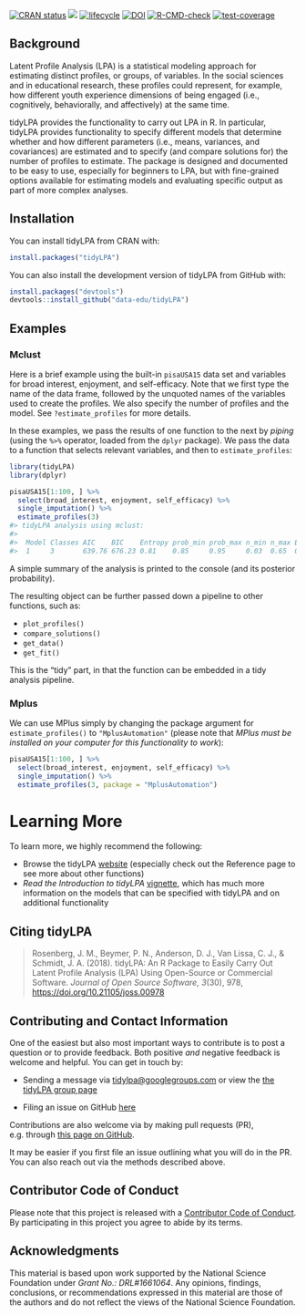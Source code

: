 
<!-- README.md is generated from README.Rmd. Please edit that file -->

[![CRAN
status](https://www.r-pkg.org/badges/version/tidyLPA)](https://cran.r-project.org/package=tidyLPA)
[![](https://cranlogs.r-pkg.org/badges/tidyLPA)](https://cran.r-project.org/package=tidyLPA)
[![lifecycle](https://img.shields.io/badge/lifecycle-stable-brightgreen.svg)](https://lifecycle.r-lib.org/articles/stages.html)
[![DOI](http://joss.theoj.org/papers/10.21105/joss.00978/status.svg)](https://doi.org/10.21105/joss.00978)
[![R-CMD-check](https://github.com/data-edu/tidyLPA/actions/workflows/R-CMD-check.yaml/badge.svg)](https://github.com/data-edu/tidyLPA/actions/workflows/R-CMD-check.yaml)
[![test-coverage](https://github.com/data-edu/tidyLPA/actions/workflows/test-coverage.yaml/badge.svg)](https://github.com/data-edu/tidyLPA/actions/workflows/test-coverage.yaml)

## Background

Latent Profile Analysis (LPA) is a statistical modeling approach for
estimating distinct profiles, or groups, of variables. In the social
sciences and in educational research, these profiles could represent,
for example, how different youth experience dimensions of being engaged
(i.e., cognitively, behaviorally, and affectively) at the same time.

tidyLPA provides the functionality to carry out LPA in R. In particular,
tidyLPA provides functionality to specify different models that
determine whether and how different parameters (i.e., means, variances,
and covariances) are estimated and to specify (and compare solutions
for) the number of profiles to estimate. The package is designed and
documented to be easy to use, especially for beginners to LPA, but with
fine-grained options available for estimating models and evaluating
specific output as part of more complex analyses.

## Installation

You can install tidyLPA from CRAN with:

``` r
install.packages("tidyLPA")
```

You can also install the development version of tidyLPA from GitHub
with:

``` r
install.packages("devtools")
devtools::install_github("data-edu/tidyLPA")
```

## Examples

### Mclust

Here is a brief example using the built-in `pisaUSA15` data set and
variables for broad interest, enjoyment, and self-efficacy. Note that we
first type the name of the data frame, followed by the unquoted names of
the variables used to create the profiles. We also specify the number of
profiles and the model. See `?estimate_profiles` for more details.

In these examples, we pass the results of one function to the next by
*piping* (using the `%>%` operator, loaded from the `dplyr` package). We
pass the data to a function that selects relevant variables, and then to
`estimate_profiles`:

``` r
library(tidyLPA)
library(dplyr)
```

``` r
pisaUSA15[1:100, ] %>%
  select(broad_interest, enjoyment, self_efficacy) %>%
  single_imputation() %>%
  estimate_profiles(3)
#> tidyLPA analysis using mclust: 
#> 
#>  Model Classes AIC    BIC    Entropy prob_min prob_max n_min n_max BLRT_p
#>  1     3       639.76 676.23 0.81    0.85     0.95     0.03  0.65  0.01
```

A simple summary of the analysis is printed to the console (and its
posterior probability).

The resulting object can be further passed down a pipeline to other
functions, such as:

- `plot_profiles()`
- `compare_solutions()`
- `get_data()`
- `get_fit()`

This is the “tidy” part, in that the function can be embedded in a tidy
analysis pipeline.

### Mplus

We can use MPlus simply by changing the package argument for
`estimate_profiles()` to `"MplusAutomation"` (please note that *MPlus
must be installed on your computer for this functionality to work*):

``` r
pisaUSA15[1:100, ] %>%
  select(broad_interest, enjoyment, self_efficacy) %>%
  single_imputation() %>%
  estimate_profiles(3, package = "MplusAutomation")
```

# Learning More

To learn more, we highly recommend the following:

- Browse the tidyLPA [website](https://data-edu.github.io/tidyLPA/)
  (especially check out the Reference page to see more about other
  functions)
- *Read the Introduction to tidyLPA*
  [vignette](https://data-edu.github.io/tidyLPA/articles/Introduction_to_tidyLPA.html),
  which has much more information on the models that can be specified
  with tidyLPA and on additional functionality

## Citing tidyLPA

> Rosenberg, J. M., Beymer, P. N., Anderson, D. J., Van Lissa, C. J., &
> Schmidt, J. A. (2018). tidyLPA: An R Package to Easily Carry Out
> Latent Profile Analysis (LPA) Using Open-Source or Commercial
> Software. *Journal of Open Source Software, 3*(30), 978,
> <https://doi.org/10.21105/joss.00978>

## Contributing and Contact Information

One of the easiest but also most important ways to contribute is to post
a question or to provide feedback. Both positive *and* negative feedback
is welcome and helpful. You can get in touch by:

- Sending a message via <tidylpa@googlegroups.com> or view the [the
  tidyLPA group page](https://groups.google.com/forum/#!forum/tidylpa)

- Filing an issue on GitHub [here](https://github.com/data-edu/tidyLPA)

Contributions are also welcome via by making pull requests (PR),
e.g. through [this page on
GitHub](https://github.com/data-edu/tidyLPA/pulls).

It may be easier if you first file an issue outlining what you will do
in the PR. You can also reach out via the methods described above.

## Contributor Code of Conduct

Please note that this project is released with a [Contributor Code of
Conduct](https://link.springer.com/article/10.1007/s41686-019-00030-5).
By participating in this project you agree to abide by its terms.

## Acknowledgments

This material is based upon work supported by the National Science
Foundation under *Grant No.: DRL#1661064*. Any opinions, findings,
conclusions, or recommendations expressed in this material are those of
the authors and do not reflect the views of the National Science
Foundation.
